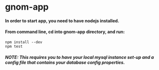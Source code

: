 # gnom-app

#### In order to start app, you need to have nodejs installed.

#### From command line, cd into gnom-app directory, and run:

    npm install --dev
    npm test


##### NOTE: This requires you to have your local mysql instance set-up and a config file that contains your database config properties.
